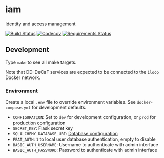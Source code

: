 # iam

Identity and access management

[![Build Status](https://travis-ci.org/DD-DeCaF/iam.svg?branch=devel)](https://travis-ci.org/DD-DeCaF/iam)
[![Codecov](https://codecov.io/gh/DD-DeCaF/iam/branch/devel/graph/badge.svg)](https://codecov.io/gh/DD-DeCaF/iam)
[![Requirements Status](https://requires.io/github/DD-DeCaF/iam/requirements.svg?branch=devel)](https://requires.io/github/DD-DeCaF/iam/requirements/?branch=devel)

## Development

Type `make` to see all make targets.

Note that DD-DeCaF services are expected to be connected to the `iloop` Docker network.

### Environment

Create a local `.env` file to override environment variables. See `docker-compose.yml` for development defaults.

* `CONFIGURATION`: Set to `dev` for development configuration, or `prod` for production configuration
* `SECRET_KEY`: Flask secret key
* `SQLALCHEMY_DATABASE_URI`: [Database configuration](http://docs.sqlalchemy.org/en/latest/core/engines.html#database-urls)
* `FEAT_AUTH`: `1` to local user database authentication, empty to disable
* `BASIC_AUTH_USERNAME`: Username to authenticate with admin interface
* `BASIC_AUTH_PASSWORD`: Password to authenticate with admin interface

